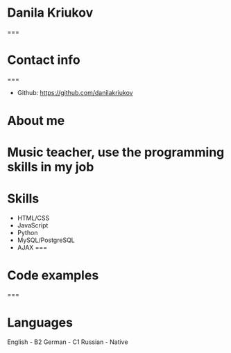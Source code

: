 # Danila Kriukov
===
# Contact info
===
* Github: https://github.com/danilakriukov
# About me
Music teacher, use the programming skills in my job
===
# Skills
* HTML/CSS
* JavaScript
* Python
* MySQL/PostgreSQL
* AJAX
===
# Code examples
===
# Languages
English - B2
German - C1
Russian - Native
